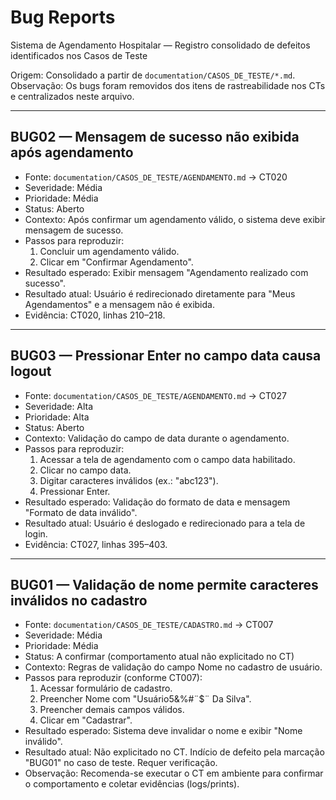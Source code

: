 # Bug Reports
Sistema de Agendamento Hospitalar — Registro consolidado de defeitos identificados nos Casos de Teste

Origem: Consolidado a partir de `documentation/CASOS_DE_TESTE/*.md`.
Observação: Os bugs foram removidos dos itens de rastreabilidade nos CTs e centralizados neste arquivo.

---

## BUG02 — Mensagem de sucesso não exibida após agendamento
- Fonte: `documentation/CASOS_DE_TESTE/AGENDAMENTO.md` → CT020
- Severidade: Média
- Prioridade: Média
- Status: Aberto
- Contexto: Após confirmar um agendamento válido, o sistema deve exibir mensagem de sucesso.
- Passos para reproduzir:
  1. Concluir um agendamento válido.
  2. Clicar em "Confirmar Agendamento".
- Resultado esperado: Exibir mensagem "Agendamento realizado com sucesso".
- Resultado atual: Usuário é redirecionado diretamente para "Meus Agendamentos" e a mensagem não é exibida.
- Evidência: CT020, linhas 210–218.

---

## BUG03 — Pressionar Enter no campo data causa logout
- Fonte: `documentation/CASOS_DE_TESTE/AGENDAMENTO.md` → CT027
- Severidade: Alta
- Prioridade: Alta
- Status: Aberto
- Contexto: Validação do campo de data durante o agendamento.
- Passos para reproduzir:
  1. Acessar a tela de agendamento com o campo data habilitado.
  2. Clicar no campo data.
  3. Digitar caracteres inválidos (ex.: "abc123").
  4. Pressionar Enter.
- Resultado esperado: Validação do formato de data e mensagem "Formato de data inválido".
- Resultado atual: Usuário é deslogado e redirecionado para a tela de login.
- Evidência: CT027, linhas 395–403.

---

## BUG01 — Validação de nome permite caracteres inválidos no cadastro
- Fonte: `documentation/CASOS_DE_TESTE/CADASTRO.md` → CT007
- Severidade: Média
- Prioridade: Média
- Status: A confirmar (comportamento atual não explicitado no CT)
- Contexto: Regras de validação do campo Nome no cadastro de usuário.
- Passos para reproduzir (conforme CT007):
  1. Acessar formulário de cadastro.
  2. Preencher Nome com "Usuário5&%#¨$¨ Da Silva".
  3. Preencher demais campos válidos.
  4. Clicar em "Cadastrar".
- Resultado esperado: Sistema deve invalidar o nome e exibir "Nome inválido".
- Resultado atual: Não explicitado no CT. Indício de defeito pela marcação "BUG01" no caso de teste. Requer verificação.
- Observação: Recomenda-se executar o CT em ambiente para confirmar o comportamento e coletar evidências (logs/prints).
